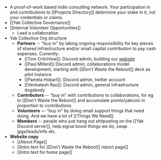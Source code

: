 - A proof-of-work based indie consulting network. Your participation in and contributions to [[Projects Directory]] determine your stake in it, not your credentials or claims.
- [[Yak Collective Governance]]
- [[Internal Volunteer Opportunities]]
    - Lead a collaboration
- Yak Collective Org structure
    - **Partners** -- "buy in" by taking ongoing responsibility for key pieces of shared infrastructure and/or small capital contribution to pay cash expenses. Currently:
        - [[Tom Critchlow]]: Discord admin, building our [website](https://yakcollective.org)
        - [[Paul Millerd]] Discord admin, collaborations model development, starting with [[Don’t Waste the Reboot]] deck as pilot instance
        - [[Pamela Hobart]]: Discord admin, twitter account
        - [[Venkatesh Rao]]: Discord admin, general infrastructure dogsbody
    - **Contributors** -- "buy in" with contributions to collaborations, for eg to [[Don’t Waste the Reboot]] and accumulate points/yakcoin in proportion to contributions
    - **Volunteers** — “buy in” by doing small support things that need doing. And we have a lot of [[Things We Need]]
    - **Members** -- people who just hang out shitposting on the [[Yak Discord server]], help signal boost things we do, swap gigs/leads/info etc.
- **Website copy**
    - [[About Page]]
    - [[Intro text for [[Don’t Waste the Reboot]] report page]]
    - [[Intro text for home page]]
